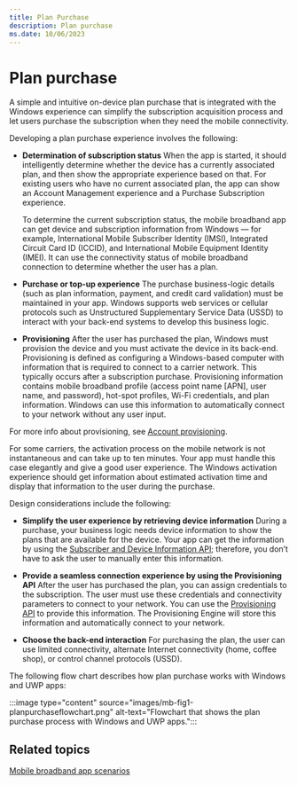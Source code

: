 ```yaml
---
title: Plan Purchase
description: Plan purchase
ms.date: 10/06/2023
---
```


# Plan purchase

A simple and intuitive on-device plan purchase that is integrated with the Windows experience can simplify the subscription acquisition process and let users purchase the subscription when they need the mobile connectivity.

Developing a plan purchase experience involves the following:

- **Determination of subscription status** When the app is started, it should intelligently determine whether the device has a currently associated plan, and then show the appropriate experience based on that. For existing users who have no current associated plan, the app can show an Account Management experience and a Purchase Subscription experience.

    To determine the current subscription status, the mobile broadband app can get device and subscription information from Windows — for example, International Mobile Subscriber Identity (IMSI), Integrated Circuit Card ID (ICCID), and International Mobile Equipment Identity (IMEI). It can use the connectivity status of mobile broadband connection to determine whether the user has a plan.

- **Purchase or top-up experience** The purchase business-logic details (such as plan information, payment, and credit card validation) must be maintained in your app. Windows supports web services or cellular protocols such as Unstructured Supplementary Service Data (USSD) to interact with your back-end systems to develop this business logic.

- **Provisioning** After the user has purchased the plan, Windows must provision the device and you must activate the device in its back-end. Provisioning is defined as configuring a Windows-based computer with information that is required to connect to a carrier network. This typically occurs after a subscription purchase. Provisioning information contains mobile broadband profile (access point name \[APN\], user name, and password), hot-spot profiles, Wi-Fi credentials, and plan information. Windows can use this information to automatically connect to your network without any user input.

For more info about provisioning, see [Account provisioning](account-provisioning.md).

For some carriers, the activation process on the mobile network is not instantaneous and can take up to ten minutes. Your app must handle this case elegantly and give a good user experience. The Windows activation experience should get information about estimated activation time and display that information to the user during the purchase.

Design considerations include the following:

- **Simplify the user experience by retrieving device information** During a purchase, your business logic needs device information to show the plans that are available for the device. Your app can get the information by using the [Subscriber and Device Information API](subscriber-and-device-information-api.md); therefore, you don’t have to ask the user to manually enter this information.

- **Provide a seamless connection experience by using the Provisioning API** After the user has purchased the plan, you can assign credentials to the subscription. The user must use these credentials and connectivity parameters to connect to your network. You can use the [Provisioning API](provisioning-api.md) to provide this information. The Provisioning Engine will store this information and automatically connect to your network.

- **Choose the back-end interaction** For purchasing the plan, the user can use limited connectivity, alternate Internet connectivity (home, coffee shop), or control channel protocols (USSD).

The following flow chart describes how plan purchase works with Windows and UWP apps:

:::image type="content" source="images/mb-fig1-planpurchaseflowchart.png" alt-text="Flowchart that shows the plan purchase process with Windows and UWP apps.":::

## Related topics

[Mobile broadband app scenarios](./account-management.md)
